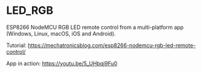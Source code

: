 # LED_RGB
ESP8266 NodeMCU RGB LED remote control from a multi-platform app (Windows, Linux, macOS, iOS and Android).

Tutorial: https://mechatronicsblog.com/esp8266-nodemcu-rgb-led-remote-control/

App in action: https://youtu.be/5_UHbqj9Fu0

